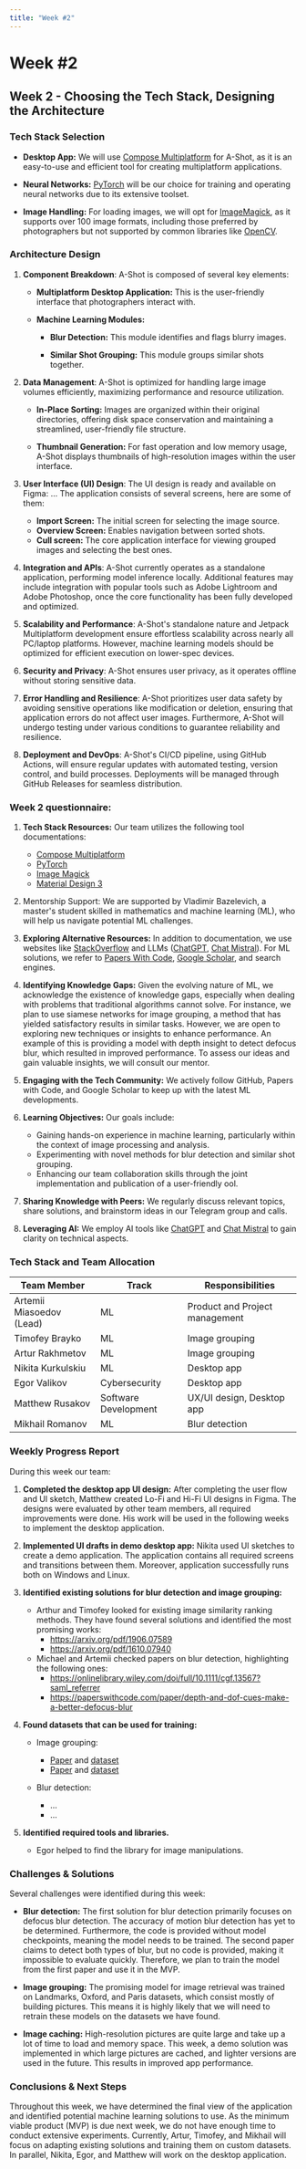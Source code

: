 ```yaml
---
title: "Week #2"
---
```


# **Week #2**

## **Week 2 - Choosing the Tech Stack, Designing the Architecture**

### **Tech Stack Selection**

- **Desktop App:**
  We will use [Compose Multiplatform](https://www.jetbrains.com/lp/compose-multiplatform/) for A-Shot,
  as it is an easy-to-use and efficient tool for creating multiplatform applications.

- **Neural Networks:**
  [PyTorch](https://pytorch.org/) will be our choice for training and operating neural networks due to its extensive
  toolset.

- **Image Handling:**
  For loading images, we will opt for [ImageMagick](https://imagemagick.org/), as it supports over 100 image formats,
  including those preferred by photographers but not supported by common libraries like [OpenCV](https://opencv.org/).

### **Architecture Design**

1. **Component Breakdown**:
   A-Shot is composed of several key elements:

	- **Multiplatform Desktop Application:**
	  This is the user-friendly interface that photographers interact with.

	- **Machine Learning Modules:**
		- **Blur Detection:**
		  This module identifies and flags blurry images.

		- **Similar Shot Grouping:**
		  This module groups similar shots together.

2. **Data Management**:
   A-Shot is optimized for handling large image volumes efficiently, maximizing performance and resource utilization.

	- **In-Place Sorting:**
	  Images are organized within their original directories,
	  offering disk space conservation and maintaining a streamlined,
	  user-friendly file structure.

	- **Thumbnail Generation:**
	  For fast operation and low memory usage,
	  A-Shot displays thumbnails of high-resolution images within the user interface.

3. **User Interface (UI) Design**:
   The UI design is ready and available on Figma: ...
   The application consists of several screens, here are some of them:

	- **Import Screen:**
	  The initial screen for selecting the image source.
	- **Overview Screen:**
	  Enables navigation between sorted shots.
	- **Cull screen:**
	  The core application interface for viewing grouped images and selecting the best ones.

4. **Integration and APIs**:
   A-Shot currently operates as a standalone application, performing model inference locally.
   Additional features may include integration with popular tools such as Adobe Lightroom and Adobe Photoshop,
   once the core functionality has been fully developed and optimized.

5. **Scalability and Performance**:
   A-Shot's standalone nature and Jetpack Multiplatform development ensure
   effortless scalability across nearly all PC/laptop platforms.
   However, machine learning models should be optimized for efficient execution on lower-spec devices.

6. **Security and Privacy**:
   A-Shot ensures user privacy, as it operates offline without storing sensitive data.

7. **Error Handling and Resilience**:
   A-Shot prioritizes user data safety by avoiding sensitive operations like modification or deletion,
   ensuring that application errors do not affect user images.
   Furthermore, A-Shot will undergo testing under various conditions to guarantee reliability and resilience.

8. **Deployment and DevOps**:
   A-Shot's CI/CD pipeline, using GitHub Actions, will ensure regular updates with automated testing, version control,
   and build processes.
   Deployments will be managed through GitHub Releases for seamless distribution.

### **Week 2 questionnaire:**

1) **Tech Stack Resources:**
   Our team utilizes the following tool documentations:
	- [Compose Multiplatform](https://www.jetbrains.com/help/kotlin-multiplatform-dev/get-started.html)
	- [PyTorch](https://pytorch.org/docs/stable/index.html)
	- [Image Magick](https://imagemagick.org/script/develop.php)
	- [Material Design 3](https://m3.material.io/)

2) Mentorship Support:
   We are supported by Vladimir Bazelevich,
   a master's student skilled in mathematics and machine learning (ML),
   who will help us navigate potential ML challenges.

3) **Exploring Alternative Resources:**
   In addition to documentation, we use websites like [StackOverflow](https://stackoverflow.com/) and
   LLMs ([ChatGPT](https://chat.openai.com/), [Chat Mistral](https://chat.mistral.ai/)).
   For ML solutions,
   we refer to [Papers With Code](https://paperswithcode.com/), [Google Scholar](https://scholar.google.com/),
   and search engines.

4) **Identifying Knowledge Gaps:**
   Given the evolving nature of ML, we acknowledge the existence of knowledge gaps,
   especially when dealing with problems that traditional algorithms cannot solve.
   For instance, we plan to use siamese networks for image grouping,
   a method that has yielded satisfactory results in similar tasks.
   However, we are open to exploring new techniques or insights to enhance performance.
   An example of this is providing a model with depth insight to detect defocus blur,
   which resulted in improved performance.
   To assess our ideas and gain valuable insights, we will consult our mentor.

5) **Engaging with the Tech Community:**
   We actively follow GitHub, Papers with Code, and Google Scholar to keep up with the latest ML developments.

6) **Learning Objectives:**
   Our goals include:
	- Gaining hands-on experience in machine learning, particularly within the context of image processing and analysis.
	- Experimenting with novel methods for blur detection and similar shot grouping.
	- Enhancing our team collaboration skills through the joint implementation and publication of a user-friendly ool.

7) **Sharing Knowledge with Peers:**
   We regularly discuss relevant topics, share solutions, and brainstorm ideas in our Telegram group and calls.

8) **Leveraging AI:**
   We employ AI tools like [ChatGPT](https://chat.openai.com/) and [Chat Mistral](https://chat.mistral.ai/)
   to gain clarity on technical aspects.

### **Tech Stack and Team Allocation**

| Team Member              | Track                | Responsibilities               |
|--------------------------|----------------------|--------------------------------|
| Artemii Miasoedov (Lead) | ML                   | Product and Project management |
| Timofey Brayko           | ML                   | Image grouping                 |
| Artur Rakhmetov          | ML                   | Image grouping                 |
| Nikita Kurkulskiu        | ML                   | Desktop app                    |
| Egor Valikov             | Cybersecurity        | Desktop app                    |
| Matthew Rusakov          | Software Development | UX/UI design, Desktop app      |
| Mikhail Romanov          | ML                   | Blur detection                 |

### **Weekly Progress Report**

During this week our team:

1. **Completed the desktop app UI design:**
   After completing the user flow and UI sketch, Matthew created Lo-Fi and Hi-Fi UI designs in Figma.
   The designs were evaluated by other team members, all required improvements were done.
   His work will be used in the following weeks to implement the desktop application.

2. **Implemented UI drafts in demo desktop app:**
   Nikita used UI sketches to create a demo application.
   The application contains all required screens and transitions between them.
   Moreover, application successfully runs both on Windows and Linux.

3. **Identified existing solutions for blur detection and image grouping:**
	- Arthur and Timofey looked for existing image similarity ranking methods.
	  They have found several solutions and identified the most promising works:
		- https://arxiv.org/pdf/1906.07589
		- https://arxiv.org/pdf/1610.07940
	- Michael and Artemii checked papers on blur detection, highlighting the following ones:
		- https://onlinelibrary.wiley.com/doi/full/10.1111/cgf.13567?saml_referrer
		- https://paperswithcode.com/paper/depth-and-dof-cues-make-a-better-defocus-blur

4. **Found datasets that can be used for training:**
	- Image grouping:
		- [Paper](https://strathprints.strath.ac.uk/55814/1/Connor_etal_VISAPP_2015_identification_of_mir_flickr_near_duplicate_images.pdf)
		  and [dataset](http://www.mir-flickr-near-duplicates.appspot.com/)
		- [Paper](https://www.researchgate.net/publication/256986331_California-ND_An_annotated_dataset_for_near-duplicate_detection_in_personal_photo_collections)
		  and [dataset](https://qualinet.github.io/databases/image/california_nd_an_annotated_dataset_for_near_duplicate_detection_in_personal_photo_collections/)

	- Blur detection:
		- ...
        - ...

5. **Identified required tools and libraries.**
	- Egor helped to find the library for image manipulations.

### **Challenges & Solutions**

Several challenges were identified during this week:

- **Blur detection:**
  The first solution for blur detection primarily focuses on defocus blur detection.
  The accuracy of motion blur detection has yet to be determined.
  Furthermore, the code is provided without model checkpoints, meaning the model needs to be trained.
  The second paper claims to detect both types of blur, but no code is provided,
  making it impossible to evaluate quickly.
  Therefore, we plan to train the model from the first paper and use it in the MVP.

- **Image grouping:**
  The promising model for image retrieval was trained on Landmarks, Oxford, and Paris datasets,
  which consist mostly of building pictures.
  This means it is highly likely that we will need to retrain these models on the datasets we have found.

- **Image caching:**
  High-resolution pictures are quite large and take up a lot of time to load and memory space.
  This week, a demo solution was implemented in which large pictures are cached,
  and lighter versions are used in the future.
  This results in improved app performance.

### **Conclusions & Next Steps**

Throughout this week, we have determined the final view of the application and identified potential machine learning solutions to use.
As the minimum viable product (MVP) is due next week, we do not have enough time to conduct extensive experiments.
Currently, Artur, Timofey, and Mikhail will focus on adapting existing solutions and training them on custom datasets.
In parallel, Nikita, Egor, and Matthew will work on the desktop application.
